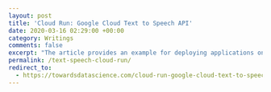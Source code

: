 ```yaml
---
layout: post
title: 'Cloud Run: Google Cloud Text to Speech API'
date: 2020-03-16 02:29:00 +00:00
category: Writings
comments: false
excerpt: "The article provides an example for deploying applications on Cloud Run that makes API calls. It provides sample codes for using Google Cloud Text-to-Speech APIs and running a simple web application with Flask that is packaged as a container and deployed on Cloud Run. The entire application is open-source at https://github.com/dvdbisong/text-to-speech-cloud-run."
permalink: /text-speech-cloud-run/
redirect_to:
  - https://towardsdatascience.com/cloud-run-google-cloud-text-to-speech-api-dff308665c70
---
```


